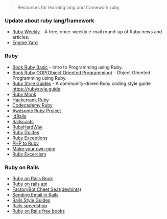 >  Resources for learning lang and framework ruby

### Update about ruby lang/framework
-   [Ruby Weekly](https://rubyweekly.com/) - A free, once–weekly e-mail round-up of Ruby news and articles.
-   [Engine Yard](https://www.engineyard.com/blog/topic/ruby-on-rails)

### Ruby
-   [Book Ruby Basic](https://launchschool.com/books/ruby/read/introduction) - Intro to Programming using Ruby.
-   [Book Ruby OOP(Object Oriented Programming)](https://launchschool.com/books/oo_ruby/read/introduction) - Object Oriented Programming using Ruby.
-   [Ruby Style Guides](https://github.com/rubocop-hq/ruby-style-guide) - A community-driven Ruby coding style guide https://rubystyle.guide
-   [Ruby Monk](https://rubymonk.com/)
-   [Hackerrank Ruby](https://www.hackerrank.com/domains/ruby)
-   [Codecademy Ruby](https://www.codecademy.com/learn/learn-ruby)
-   [Awesome Ruby Project](http://awesome-ruby.com/)
-   [IdRails](http://www.idrails.com/series)
-   [Railscasts](http://railscasts.com/)
-   [RubyHardWay](https://learnrubythehardway.org/book/)
-   [Ruby Guides](https://www.rubyguides.com/)
-   [Ruby Exceptions](http://rubylearning.com/satishtalim/ruby_exceptions.html)
-   [PHP to Ruby](https://phptoruby.com/)
-   [Make your own gem](https://guides.rubygems.org/make-your-own-gem/)
-   [Ruby Excercism](https://exercism.io/my/tracks/ruby)

### Ruby on Rails
-   [Ruby on Rails Book](https://www.railstutorial.org/book)
-   [Ruby on rails api](https://scotch.io/tutorials/build-a-restful-json-api-with-rails-5-part-one)
-   [FactoryBot Cheet Seat(devhints)](https://devhints.io/factory_bot)
-   [Sending Email in Rails](https://launchschool.com/blog/handling-emails-in-rails)
-   [Rails Style Guides](https://github.com/rubocop-hq/rails-style-guide)
-   [Rails speedshop](https://www.speedshop.co/blog/)
-   [Ruby on Rails free books](https://github.com/EbookFoundation/free-programming-books/blob/master/free-programming-books.md#ruby-on-rails)
